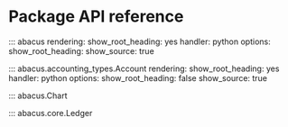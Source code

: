 # Package API reference

::: abacus
    rendering:
      show_root_heading: yes
    handler: python
    options:
      show_root_heading: 
      show_source: true

::: abacus.accounting_types.Account
    rendering:
      show_root_heading: yes
    handler: python
    options:
      show_root_heading: false
      show_source: true


::: abacus.Chart

::: abacus.core.Ledger


